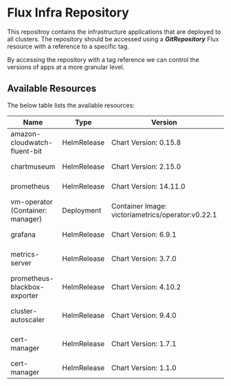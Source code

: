 # Flux Infra Repository

This repositroy contains the infrastructure applications that are deployed to all clusters. The repository should be accessed using a ***GitRepository*** Flux resource with a reference to a specific tag.

By accessing the repository with a tag reference we can control the versions of apps at a more granular level.

## Available Resources

The below table lists the available resources:

Name | Type | Version | Location
-----|------|---------|---------
amazon-cloudwatch-fluent-bit | HelmRelease | Chart Version: 0.15.8 | /home/runner/work/flux-infra/flux-infra/apps/amazon-cloudwatch-fluent-bit/release.yaml
chartmuseum | HelmRelease | Chart Version: 2.15.0 | /home/runner/work/flux-infra/flux-infra/apps/chartmuseum/release.yaml
prometheus | HelmRelease | Chart Version: 14.11.0 | /home/runner/work/flux-infra/flux-infra/apps/prometheus/release.yaml
vm-operator (Container: manager)| Deployment | Container Image: victoriametrics/operator:v0.22.1 | /home/runner/work/flux-infra/flux-infra/apps/victoria-metrics/operator/manager.yaml
grafana | HelmRelease | Chart Version: 6.9.1 | /home/runner/work/flux-infra/flux-infra/apps/grafana/release.yaml
metrics-server | HelmRelease | Chart Version: 3.7.0 | /home/runner/work/flux-infra/flux-infra/apps/metrics-server/release.yaml
prometheus-blackbox-exporter | HelmRelease | Chart Version: 4.10.2 | /home/runner/work/flux-infra/flux-infra/apps/prometheus-blackbox-exporter/release.yaml
cluster-autoscaler | HelmRelease | Chart Version: 9.4.0 | /home/runner/work/flux-infra/flux-infra/apps/cluster-autoscaler/release.yaml
cert-manager | HelmRelease | Chart Version: 1.7.1 | /home/runner/work/flux-infra/flux-infra/apps/cert-manager/release.yaml
cert-manager | HelmRelease | Chart Version: 1.1.0 | /home/runner/work/flux-infra/flux-infra/cert-manager/app/release.yaml